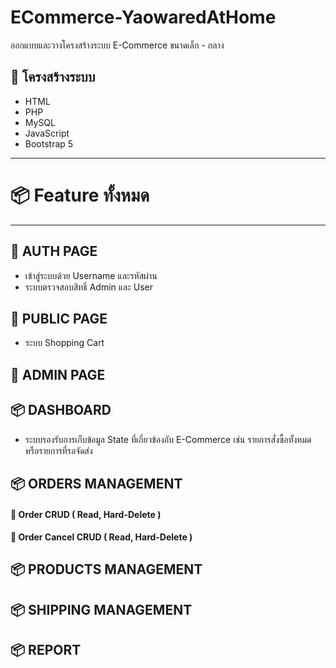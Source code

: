 # ECommerce-YaowaredAtHome
ออกแบบและวางโครงสร้างระบบ E-Commerce ขนาดเล็ก - กลาง

## 📄 โครงสร้างระบบ
- HTML
- PHP
- MySQL
- JavaScript
- Bootstrap 5

---

# 📦 Feature ทั้งหมด

---

## 🏰 AUTH PAGE
- เข้าสู่ระบบด้วย Username และรหัสผ่าน
- ระบบตรวจสอบสิทธิ์ Admin และ User

## 🏰 PUBLIC PAGE
- ระบบ Shopping Cart

## 🏰 ADMIN PAGE
## 📦 DASHBOARD
- ระบบรองรับการเก็บข้อมูล State ที่เกี่ยวข้องกับ E-Commerce เช่น รายการสั่งซื้อทั้งหมด หรือรายการที่รอจัดส่ง

## 📦 ORDERS MANAGEMENT
#### 🔸 Order CRUD ( Read, Hard-Delete )
#### 🔸 Order Cancel CRUD ( Read, Hard-Delete )
## 📦 PRODUCTS MANAGEMENT
## 📦 SHIPPING MANAGEMENT
## 📦 REPORT
